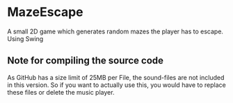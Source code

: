# MazeEscape
A small 2D game which generates random mazes the player has to escape. Using Swing

## Note for compiling the source code
As GitHub has a size limit of 25MB per File, the sound-files are not included in this version. So if you want to actually use this, you would have to replace these files or delete the music player.
